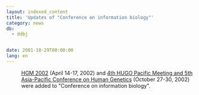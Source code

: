 ```yaml
---
layout: indexed_content
title: 'Updates of "Conference on information biology"'
category: news
db:
  - ddbj


date: 2001-10-29T00:00:00
lang: en
---
```


<dd><a href="http://hgm2002.hgu.mrc.ac.uk/">HGM 2002</a> (April 14-17, 2002) and <a href="http://www.mu-st.net/hugothai/">4th HUGO Pacific Meeting and 5th Asia-Pacific Conference on Human Genetics</a> (October 27-30, 2002) were added to "Conference on information biology".</dd>
